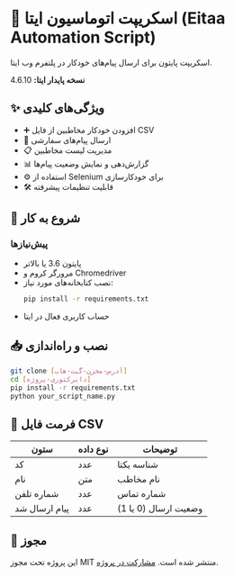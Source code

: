 # 📌 اسکریپت اتوماسیون ایتا (Eitaa Automation Script)

اسکریپت پایتون برای ارسال پیام‌های خودکار در پلتفرم وب ایتا.

**نسخه پایدار ایتا:** 4.6.10

## ✨ ویژگی‌های کلیدی

- ➕ افزودن خودکار مخاطبین از فایل CSV
- 📩 ارسال پیام‌های سفارشی
- 📋 مدیریت لیست مخاطبین
- 📊 گزارش‌دهی و نمایش وضعیت پیام‌ها
- ⚙️ استفاده از Selenium برای خودکارسازی
- 🛠 قابلیت تنظیمات پیشرفته

## 🚀 شروع به کار

### پیش‌نیازها

- پایتون 3.6 یا بالاتر
- مرورگر کروم و Chromedriver
- نصب کتابخانه‌های مورد نیاز:
  ```bash
  pip install -r requirements.txt
  ```
- حساب کاربری فعال در ایتا

## 📥 نصب و راه‌اندازی

```bash
git clone [آدرس-مخزن-گیت-هاب]
cd [دایرکتوری-پروژه]
pip install -r requirements.txt
python your_script_name.py
```

## 📄 فرمت فایل CSV

| ستون           | نوع داده | توضیحات                     |
|---------------|---------|-----------------------------|
| کد           | عدد     | شناسه یکتا                  |
| نام          | متن     | نام مخاطب                   |
| شماره تلفن   | عدد     | شماره تماس                  |
| پیام ارسال شد| عدد     | وضعیت ارسال (0 یا 1)        |

## 🔖 مجوز

این پروژه تحت مجوز MIT منتشر شده است. [مشارکت در پروژه](#).